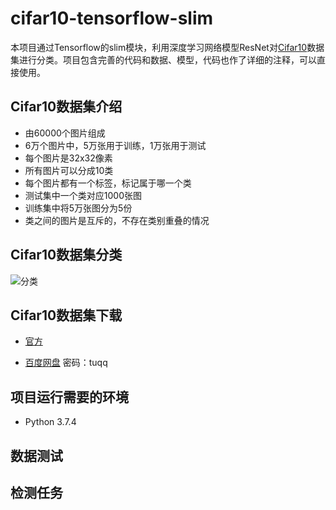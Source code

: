 # cifar10-tensorflow-slim
本项目通过Tensorflow的slim模块，利用深度学习网络模型ResNet对[Cifar10](http://www.cs.toronto.edu/~kriz/cifar.html)数据集进行分类。项目包含完善的代码和数据、模型，代码也作了详细的注释，可以直接使用。

## Cifar10数据集介绍
- 由60000个图片组成
- 6万个图片中，5万张用于训练，1万张用于测试
- 每个图片是32x32像素
- 所有图片可以分成10类
- 每个图片都有一个标签，标记属于哪一个类
- 测试集中一个类对应1000张图
- 训练集中将5万张图分为5份
- 类之间的图片是互斥的，不存在类别重叠的情况

## Cifar10数据集分类
![分类](http://aichenwei.oss-ap-southeast-1.aliyuncs.com/github/cifar10.png)

## Cifar10数据集下载
- [官方](http://www.cs.toronto.edu/~kriz/cifar-10-python.tar.gz)

- [百度网盘](https://pan.baidu.com/s/1AwQUx_KukoScbqlbF_IS-w?_blank) 
    密码：tuqq

## 项目运行需要的环境
- Python 3.7.4

## 数据测试

## 检测任务
